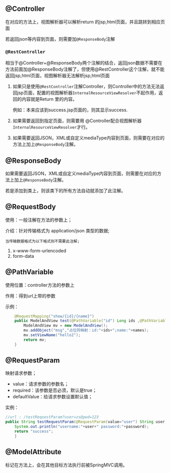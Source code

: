 ## @Controller

在对应的方法上，视图解析器可以解析return 的jsp,html页面，并且跳转到相应页面

若返回json等内容到页面，则需要加`@ResponseBody`注解

### **`@RestController`**

相当于@Controller+@ResponseBody两个注解的结合，返回json数据不需要在方法前面加@ResponseBody注解了，但使用@RestController这个注解，就不能返回jsp,html页面，视图解析器无法解析jsp,html页面

1. 如果只是使用`@RestController`注解Controller，则Controller中的方法无法返回jsp页面，配置的视图解析器`InternalResourceViewResolver`不起作用，返回的内容就是Return 里的内容。

   例如：本来应该到success.jsp页面的，则其显示success.

2. 如果需要返回到指定页面，则需要用 @Controller配合视图解析器`InternalResourceViewResolver`才行。
3. 如果需要返回JSON，XML或自定义mediaType内容到页面，则需要在对应的方法上加上`@ResponseBody`注解。

## @ResponseBody

如果需要返回JSON，XML或自定义mediaType内容到页面，则需要在对应的方法上加上`@ResponseBody`注解。

若是添加到类上，则该类下的所有方法自动就添加了此注解。

## @RequestBody

  使用：一般注解在方法的参数上；

  介绍：针对传输格式为 application/json 类型的数据;

 	当传输数据格式为以下格式则不需要此注解;

1. x-www-form-urlencoded
  2. form-data

## @PathVariable

使用位置：controller方法的参数上

作用：得到url上带的参数

示例：

```java
 	@RequestMapping("show/{id}/{name}")
    public ModelAndView test(@PathVariable("id") Long ids ,@PathVariable("name") String names){
        ModelAndView mv = new ModelAndView();
        mv.addObject("msg","占位符映射：id:"+ids+";name:"+names);
        mv.setViewName("hello2");
        return mv;
    }
```

## @RequestParam

映射请求参数；

- value：请求参数的参数名；
- required：该参数是否必须，默认是true；
- defaultValue：给请求参数设置默认值；

实例：

```java
//url : /testRequestParam?user=zs@pwd=123
public String testRequestParam(@RequestParam(value="user") String user,@RequestParam(value="pwd") String password){
    System.out.println("username:"+user+" password:"+password);
    return "success";
    }
```

## @ModelAttribute

标记在方法上，会在其他目标方法执行前被SpringMVC调用。